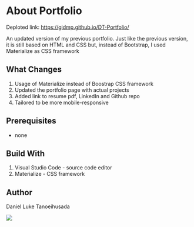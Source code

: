 # About Portfolio

Deploted link: https://gidmp.github.io/DT-Portfolio/

An updated version of my previous portfolio. Just like the previous version, it is still based on HTML and CSS but, instead of Bootstrap, I used Materialize as CSS framework

## What Changes
1. Usage of Materialize instead of Boostrap CSS framework
2. Updated the portfolio page with actual projects
3. Added link to resume pdf, LinkedIn and Github repo
4. Tailored to be more mobile-responsive

## Prerequisites

* none

## Build With

1. Visual Studio Code - source code editor
2. Materialize - CSS framework

## Author

Daniel Luke Tanoeihusada


![](./assets/Files/portfoliogif.gif)
